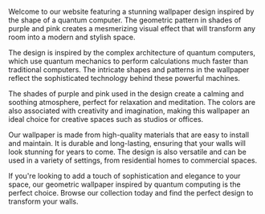 <!--
Write me content for website with wallpaper "A geometric design in shades of purple and pink, inspired by the shape of a quantum computer"
-->

<!--font:Montserrat-->

Welcome to our website featuring a stunning wallpaper design inspired by the shape of a quantum computer. The geometric pattern in shades of purple and pink creates a mesmerizing visual effect that will transform any room into a modern and stylish space.

The design is inspired by the complex architecture of quantum computers, which use quantum mechanics to perform calculations much faster than traditional computers. The intricate shapes and patterns in the wallpaper reflect the sophisticated technology behind these powerful machines.

The shades of purple and pink used in the design create a calming and soothing atmosphere, perfect for relaxation and meditation. The colors are also associated with creativity and imagination, making this wallpaper an ideal choice for creative spaces such as studios or offices.

Our wallpaper is made from high-quality materials that are easy to install and maintain. It is durable and long-lasting, ensuring that your walls will look stunning for years to come. The design is also versatile and can be used in a variety of settings, from residential homes to commercial spaces.

If you're looking to add a touch of sophistication and elegance to your space, our geometric wallpaper inspired by quantum computing is the perfect choice. Browse our collection today and find the perfect design to transform your walls.
